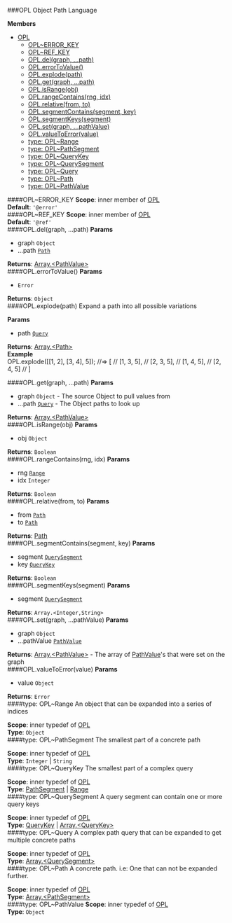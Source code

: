 <a name="module_OPL"></a>
###OPL
Object Path Language

**Members**

* [OPL](#module_OPL)
  * [OPL~ERROR_KEY](#module_OPL..ERROR_KEY)
  * [OPL~REF_KEY](#module_OPL..REF_KEY)
  * [OPL.del(graph, ...path)](#module_OPL.del)
  * [OPL.errorToValue()](#module_OPL.errorToValue)
  * [OPL.explode(path)](#module_OPL.explode)
  * [OPL.get(graph, ...path)](#module_OPL.get)
  * [OPL.isRange(obj)](#module_OPL.isRange)
  * [OPL.rangeContains(rng, idx)](#module_OPL.rangeContains)
  * [OPL.relative(from, to)](#module_OPL.relative)
  * [OPL.segmentContains(segment, key)](#module_OPL.segmentContains)
  * [OPL.segmentKeys(segment)](#module_OPL.segmentKeys)
  * [OPL.set(graph, ...pathValue)](#module_OPL.set)
  * [OPL.valueToError(value)](#module_OPL.valueToError)
  * [type: OPL~Range](#module_OPL..Range)
  * [type: OPL~PathSegment](#module_OPL..PathSegment)
  * [type: OPL~QueryKey](#module_OPL..QueryKey)
  * [type: OPL~QuerySegment](#module_OPL..QuerySegment)
  * [type: OPL~Query](#module_OPL..Query)
  * [type: OPL~Path](#module_OPL..Path)
  * [type: OPL~PathValue](#module_OPL..PathValue)

<a name="module_OPL..ERROR_KEY"></a>
####OPL~ERROR_KEY
**Scope**: inner member of [OPL](#module_OPL)  
**Default**: `'@error'`  
<a name="module_OPL..REF_KEY"></a>
####OPL~REF_KEY
**Scope**: inner member of [OPL](#module_OPL)  
**Default**: `'@ref'`  
<a name="module_OPL.del"></a>
####OPL.del(graph, ...path)
**Params**

- graph `Object`  
- ...path <code>[Path](#module_OPL..Path)</code>  

**Returns**: [Array.&lt;PathValue&gt;](#module_OPL..PathValue)  
<a name="module_OPL.errorToValue"></a>
####OPL.errorToValue()
**Params**

-  `Error`  

**Returns**: `Object`  
<a name="module_OPL.explode"></a>
####OPL.explode(path)
Expand a path into all possible variations

**Params**

- path <code>[Query](#module_OPL..Query)</code>  

**Returns**: [Array.&lt;Path&gt;](#module_OPL..Path)  
**Example**  
OPL.explode([[1, 2], [3, 4], 5]);
//=> [
//      [1, 3, 5],
//      [2, 3, 5],
//      [1, 4, 5],
//      [2, 4, 5]
//   ]

<a name="module_OPL.get"></a>
####OPL.get(graph, ...path)
**Params**

- graph `Object` - The source Object to pull values from  
- ...path <code>[Query](#module_OPL..Query)</code> - The Object paths to look up  

**Returns**: [Array.&lt;PathValue&gt;](#module_OPL..PathValue)  
<a name="module_OPL.isRange"></a>
####OPL.isRange(obj)
**Params**

- obj `Object`  

**Returns**: `Boolean`  
<a name="module_OPL.rangeContains"></a>
####OPL.rangeContains(rng, idx)
**Params**

- rng <code>[Range](#module_OPL..Range)</code>  
- idx `Integer`  

**Returns**: `Boolean`  
<a name="module_OPL.relative"></a>
####OPL.relative(from, to)
**Params**

- from <code>[Path](#module_OPL..Path)</code>  
- to <code>[Path](#module_OPL..Path)</code>  

**Returns**: [Path](#module_OPL..Path)  
<a name="module_OPL.segmentContains"></a>
####OPL.segmentContains(segment, key)
**Params**

- segment <code>[QuerySegment](#module_OPL..QuerySegment)</code>  
- key <code>[QueryKey](#module_OPL..QueryKey)</code>  

**Returns**: `Boolean`  
<a name="module_OPL.segmentKeys"></a>
####OPL.segmentKeys(segment)
**Params**

- segment <code>[QuerySegment](#module_OPL..QuerySegment)</code>  

**Returns**: `Array.<Integer,String>`  
<a name="module_OPL.set"></a>
####OPL.set(graph, ...pathValue)
**Params**

- graph `Object`  
- ...pathValue <code>[PathValue](#module_OPL..PathValue)</code>  

**Returns**: [Array.&lt;PathValue&gt;](#module_OPL..PathValue) - The array of [PathValue](#module_OPL..PathValue)'s
that were set on the graph  
<a name="module_OPL.valueToError"></a>
####OPL.valueToError(value)
**Params**

- value `Object`  

**Returns**: `Error`  
<a name="module_OPL..Range"></a>
####type: OPL~Range
An object that can be expanded into a series of indices

**Scope**: inner typedef of [OPL](#module_OPL)  
**Type**: `Object`  
<a name="module_OPL..PathSegment"></a>
####type: OPL~PathSegment
The smallest part of a concrete path

**Scope**: inner typedef of [OPL](#module_OPL)  
**Type**: `Integer` | `String`  
<a name="module_OPL..QueryKey"></a>
####type: OPL~QueryKey
The smallest part of a complex query

**Scope**: inner typedef of [OPL](#module_OPL)  
**Type**: [PathSegment](#module_OPL..PathSegment) | [Range](#module_OPL..Range)  
<a name="module_OPL..QuerySegment"></a>
####type: OPL~QuerySegment
A query segment can contain one or more query keys

**Scope**: inner typedef of [OPL](#module_OPL)  
**Type**: [QueryKey](#module_OPL..QueryKey) | [Array.&lt;QueryKey&gt;](#module_OPL..QueryKey)  
<a name="module_OPL..Query"></a>
####type: OPL~Query
A complex path query that can be expanded to get multiple concrete paths

**Scope**: inner typedef of [OPL](#module_OPL)  
**Type**: [Array.&lt;QuerySegment&gt;](#module_OPL..QuerySegment)  
<a name="module_OPL..Path"></a>
####type: OPL~Path
A concrete path. i.e: One that can not be expanded further.

**Scope**: inner typedef of [OPL](#module_OPL)  
**Type**: [Array.&lt;PathSegment&gt;](#module_OPL..PathSegment)  
<a name="module_OPL..PathValue"></a>
####type: OPL~PathValue
**Scope**: inner typedef of [OPL](#module_OPL)  
**Type**: `Object`  
